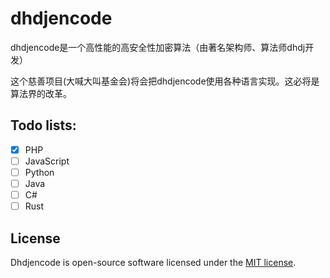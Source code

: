 # dhdjencode

dhdjencode是一个高性能的高安全性加密算法（由著名架构师、算法师dhdj开发）

这个慈善项目(大喊大叫基金会)将会把dhdjencode使用各种语言实现。这必将是算法界的改革。

## Todo lists:

* [x] PHP  
* [ ] JavaScript
* [ ] Python
* [ ] Java
* [ ] C#
* [ ] Rust

## License

Dhdjencode is open-source software licensed under the [MIT license](https://opensource.org/licenses/MIT).
